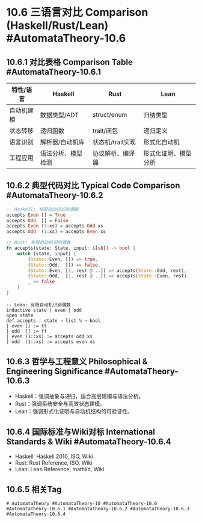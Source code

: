 # 10.6 三语言对比 Comparison (Haskell/Rust/Lean) #AutomataTheory-10.6

## 10.6.1 对比表格 Comparison Table #AutomataTheory-10.6.1

| 特性/语言 | Haskell | Rust | Lean |
|-----------|---------|------|------|
| 自动机建模 | 数据类型/ADT | struct/enum | 归纳类型 |
| 状态转移 | 递归函数 | trait/闭包 | 递归定义 |
| 语言识别 | 解析器/自动机库 | 状态机/trait实现 | 形式化自动机 |
| 工程应用 | 语法分析、模型检测 | 协议解析、编译器 | 形式化证明、模型分析 |

## 10.6.2 典型代码对比 Typical Code Comparison #AutomataTheory-10.6.2

```haskell
-- Haskell: 有限自动机识别偶数
accepts Even [] = True
accepts Odd  [] = False
accepts Even (1:xs) = accepts Odd xs
accepts Odd  (1:xs) = accepts Even xs
```

```rust
// Rust: 有限自动机识别偶数
fn accepts(state: State, input: &[u8]) -> bool {
    match (state, input) {
        (State::Even, []) => true,
        (State::Odd,  []) => false,
        (State::Even, [1, rest @ ..]) => accepts(State::Odd, rest),
        (State::Odd,  [1, rest @ ..]) => accepts(State::Even, rest),
        _ => false
    }
}
```

```lean
-- Lean: 有限自动机识别偶数
inductive state | even | odd
open state
def accepts : state → list ℕ → bool
| even [] := tt
| odd  [] := ff
| even (1::xs) := accepts odd xs
| odd  (1::xs) := accepts even xs
```

## 10.6.3 哲学与工程意义 Philosophical & Engineering Significance #AutomataTheory-10.6.3

- Haskell：强调抽象与递归，适合高层建模与语法分析。
- Rust：强调系统安全与高效状态建模。
- Lean：强调形式化证明与自动机结构的可验证性。

## 10.6.4 国际标准与Wiki对标 International Standards & Wiki #AutomataTheory-10.6.4

- Haskell: Haskell 2010, ISO, Wiki
- Rust: Rust Reference, ISO, Wiki
- Lean: Lean Reference, mathlib, Wiki

## 10.6.5 相关Tag

`# AutomataTheory #AutomataTheory-10 #AutomataTheory-10.6 #AutomataTheory-10.6.1 #AutomataTheory-10.6.2 #AutomataTheory-10.6.3 #AutomataTheory-10.6.4`
